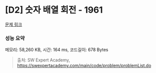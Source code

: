 # [D2] 숫자 배열 회전 - 1961 

[문제 링크](https://swexpertacademy.com/main/code/problem/problemDetail.do?contestProbId=AV5Pq-OKAVYDFAUq) 

### 성능 요약

메모리: 58,260 KB, 시간: 164 ms, 코드길이: 678 Bytes



> 출처: SW Expert Academy, https://swexpertacademy.com/main/code/problem/problemList.do
